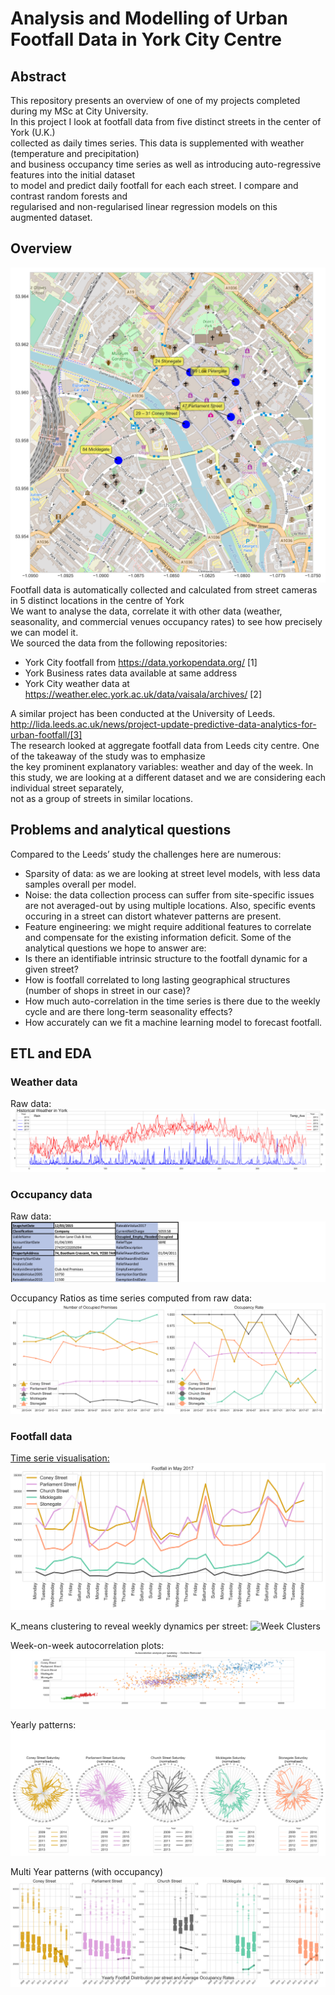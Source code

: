 # Analysis and Modelling of Urban Footfall Data in York City Centre

## Abstract
This repository presents an overview of one of my projects completed during my MSc at City University.<br>
In this project I look at footfall data from five distinct streets in the center of York (U.K.) <br>
collected as daily times series. This data is supplemented with weather (temperature and precipitation) <br>
and business occupancy time series as well as introducing auto-regressive features into the initial dataset <br>
to model and predict daily footfall for each each street. I compare and contrast random forests and <br>
regularised and non-regularised linear regression models on this augmented dataset.<br>


## Overview
![Camera Locations](https://raw.githubusercontent.com/AttitudeAdjuster/Analysis-and-Modelling-of-Urban-Footfall-Data-in-York-City-Centre/master/img/CamerasLoc.png)
Footfall data is automatically collected and calculated from street cameras in 5 distinct locations in the centre of York<br>
We want to analyse the data, correlate it with other data (weather, seasonality, and commercial venues occupancy rates) to see how precisely we can model it. <br>
We sourced the data from the following repositories:
* York City footfall from https://data.yorkopendata.org/ [1]
* York Business rates data available at same address
* York City weather data 
at https://weather.elec.york.ac.uk/data/vaisala/archives/ [2]

A similar project has been conducted at the University of Leeds.<br>
http://lida.leeds.ac.uk/news/project-update-predictive-data-analytics-for-urban-footfall/[3]<br>
The research looked at aggregate footfall data from Leeds city centre. One of the takeaway of the study was to emphasize <br>the key prominent explanatory variables: weather and day of the week. 
In this study, we are looking at a different dataset and we are considering each individual street separately, <br>not as a group of streets in similar locations.

## Problems and analytical questions
Compared to the Leeds’ study the challenges here are numerous:
* Sparsity of data: as we are looking at street level models, with less data samples overall per model.
* Noise: the data collection process can suffer from site-specific issues are not averaged-out by using multiple locations. Also, specific events occuring in a street can distort whatever patterns are present.
* Feature engineering: we might require additional features to correlate and compensate for the existing information deficit.
Some of the analytical questions we hope to answer are:
* Is there an identifiable intrinsic structure to the footfall dynamic for a given street? 
* How is footfall correlated to long lasting geographical structures (number of shops in street in our case)?
* How much auto-correlation in the time series is there due to the weekly cycle and are there long-term seasonality effects?
* How accurately can we fit a machine learning model to forecast footfall.<br>

## ETL and EDA
### Weather data
Raw data:
![Weather](https://raw.githubusercontent.com/AttitudeAdjuster/Analysis-and-Modelling-of-Urban-Footfall-Data-in-York-City-Centre/master/img/WeatherData%20Conso.png)

### Occupancy data
Raw data:
![Raw Occcupancy](https://raw.githubusercontent.com/AttitudeAdjuster/Analysis-and-Modelling-of-Urban-Footfall-Data-in-York-City-Centre/master/img/occupancy_example.png)

Occupancy Ratios as time series computed from raw data:
![Occupancy Ratio](https://raw.githubusercontent.com/AttitudeAdjuster/Analysis-and-Modelling-of-Urban-Footfall-Data-in-York-City-Centre/master/img/OccupancyData.png)

### Footfall data
<u>Time serie visualisation:</u>
![TS](https://raw.githubusercontent.com/AttitudeAdjuster/Analysis-and-Modelling-of-Urban-Footfall-Data-in-York-City-Centre/master/img/FootfallMay2017.png)

K_means clustering to reveal weekly dynamics per street:
![Week Clusters](https://raw.githubusercontent.com/AttitudeAdjuster/Analysis-and-Modelling-of-Urban-Footfall-Data-in-York-City-Centre/master/img/week_clusters.png)

Week-on-week autocorrelation plots:
![Auto correl](https://raw.githubusercontent.com/AttitudeAdjuster/Analysis-and-Modelling-of-Urban-Footfall-Data-in-York-City-Centre/master/img/Autocorrelone.png)

Yearly patterns:
![Yearly](https://raw.githubusercontent.com/AttitudeAdjuster/Analysis-and-Modelling-of-Urban-Footfall-Data-in-York-City-Centre/master/img/polar_yearly.png)


Multi Year patterns (with occupancy)
![Boxplots](https://raw.githubusercontent.com/AttitudeAdjuster/Analysis-and-Modelling-of-Urban-Footfall-Data-in-York-City-Centre/master/img/Boxplotswith%20occupancy.png)












